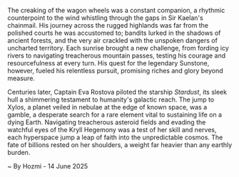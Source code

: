 
The creaking of the wagon wheels was a constant companion, a rhythmic counterpoint to the wind whistling through the gaps in Sir Kaelan's chainmail.  His journey across the rugged highlands was far from the polished courts he was accustomed to; bandits lurked in the shadows of ancient forests, and the very air crackled with the unspoken dangers of uncharted territory.  Each sunrise brought a new challenge, from fording icy rivers to navigating treacherous mountain passes, testing his courage and resourcefulness at every turn. His quest for the legendary Sunstone, however, fueled his relentless pursuit, promising riches and glory beyond measure.


Centuries later, Captain Eva Rostova piloted the starship *Stardust*, its sleek hull a shimmering testament to humanity's galactic reach.  The jump to Xylos, a planet veiled in nebulae at the edge of known space, was a gamble, a desperate search for a rare element vital to sustaining life on a dying Earth.  Navigating treacherous asteroid fields and evading the watchful eyes of the Kryll Hegemony was a test of her skill and nerves, each hyperspace jump a leap of faith into the unpredictable cosmos.  The fate of billions rested on her shoulders, a weight far heavier than any earthly burden.

~ By Hozmi - 14 June 2025
